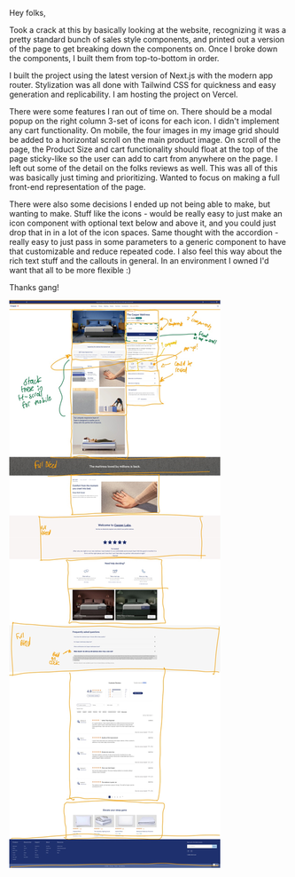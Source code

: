 Hey folks,

Took a crack at this by basically looking at the website, recognizing it was a pretty standard bunch of sales style components, and printed out a version of the page to get breaking down the components on. Once I broke down the components, I built them from top-to-bottom in order.

I built the project using the latest version of Next.js with the modern app router. Stylization was all done with Tailwind CSS for quickness and easy generation and replicability. I am hosting the project on Vercel.

There were some features I ran out of time on. There should be a modal popup on the right column 3-set of icons for each icon. I didn't implement any cart functionality. On mobile, the four images in my image grid should be added to a horizontal scroll on the main product image. On scroll of the page, the Product Size and cart functionality should float at the top of the page sticky-like so the user can add to cart from anywhere on the page. I left out some of the detail on the folks reviews as well. This was all of this was basically just timing and prioritizing. Wanted to focus on making a full front-end representation of the page.

There were also some decisions I ended up not being able to make, but wanting to make. Stuff like the icons - would be really easy to just make an icon component with optional text below and above it, and you could just drop that in in a lot of the icon spaces. Same thought with the accordion - really easy to just pass in some parameters to a generic component to have that customizable and reduce repeated code. I also feel this way about the rich text stuff and the callouts in general. In an environment I owned I'd want that all to be more flexible :)

Thanks gang!

![alt text](roughoverview.jpg)